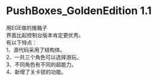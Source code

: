 # PushBoxes_GoldenEdition 1.1
用EGE做的推箱子  
界面比起控制台版本肯定更优秀。  
有以下特点：  
1、源代码采用了结构体。  
2、一共三个角色可以选择游玩。  
3、不同角色有不同的超能力。  
4、新增了关卡锁的功能。  
